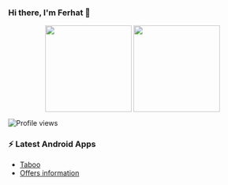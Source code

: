 ### Hi there, I'm Ferhat  👋

<p align=center>
  <a>
    <img height=175 align="center" src="https://github-readme-stats.vercel.app/api?username=ferhatiltas&text_color=12d1ce&bg_color=0c1014&show_icons=true&layout=compact&theme=gotham">
  </a>
  <a >
  <img height=175 align="center" src="https://stats4github.vercel.app/api/top-langs/?username=ferhatiltas&text_color=12d1ce&bg_color=0c1014&layout=compact&theme=gotham" />
  </a>
</p>

![Profile views](https://gpvc.arturio.dev/ferhatiltas)

### ⚡ Latest Android Apps

<!-- APP:START -->
- [Taboo](https://play.google.com/store/apps/details?id=com.ferhatiltas.tabumacerasi&hl=tr&gl=US)
- [Offers information](https://play.google.com/store/apps/details?id=com.ferhatiltas.bilgisunar&hl=tr&gl=US)
<!-- APP:END -->

